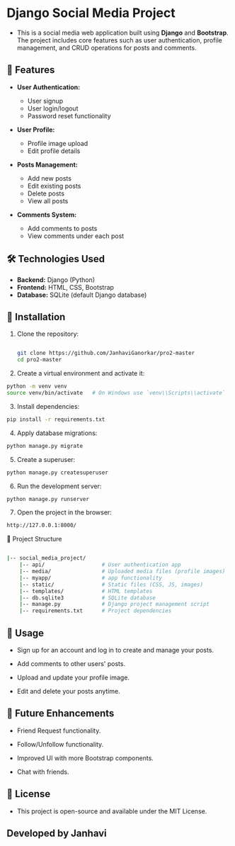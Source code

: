 # Django Social Media Project

- This is a social media web application built using **Django** and **Bootstrap**. The project includes core features such as user authentication, profile management, and CRUD operations for posts and comments.

## 🚀 Features

- **User Authentication:**
  - User signup
  - User login/logout
  - Password reset functionality

- **User Profile:**
  - Profile image upload
  - Edit profile details

- **Posts Management:**
  - Add new posts
  - Edit existing posts
  - Delete posts
  - View all posts

- **Comments System:**
  - Add comments to posts
  - View comments under each post

## 🛠️ Technologies Used

- **Backend:** Django (Python)
- **Frontend:** HTML, CSS, Bootstrap
- **Database:** SQLite (default Django database)

## 📂 Installation

1. Clone the repository:
   ```bash
   
   git clone https://github.com/JanhaviGanorkar/pro2-master
   cd pro2-master

   ```
2. Create a virtual environment and activate it:

```bash
python -m venv venv
source venv/bin/activate   # On Windows use `venv\\Scripts\\activate`
   ```
3. Install dependencies:

``` bash
pip install -r requirements.txt
```
4. Apply database migrations:
```bash
python manage.py migrate
   ```

5. Create a superuser:

```bash
python manage.py createsuperuser
   ```
6. Run the development server:

```bash 
python manage.py runserver
```

7. Open the project in the browser:

```bash
http://127.0.0.1:8000/
```

📁 Project Structure

```bash

|-- social_media_project/
    |-- api/                  # User authentication app
    |-- media/                # Uploaded media files (profile images)
    |-- myapp/                # app functionality
    |-- static/               # Static files (CSS, JS, images)
    |-- templates/            # HTML templates
    |-- db.sqlite3            # SQLite database
    |-- manage.py             # Django project management script
    |-- requirements.txt      # Project dependencies
```

## 🧰 Usage

- Sign up for an account and log in to create and manage your posts.

- Add comments to other users' posts.


- Upload and update your profile image.

- Edit and delete your posts anytime.

## 🔮 Future Enhancements

- Friend Request functionality.

- Follow/Unfollow functionality.

- Improved UI with more Bootstrap components.

- Chat with friends.

## 📜 License

- This project is open-source and available under the MIT License.

## Developed by Janhavi
